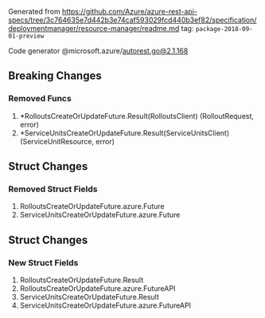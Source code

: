 Generated from https://github.com/Azure/azure-rest-api-specs/tree/3c764635e7d442b3e74caf593029fcd440b3ef82/specification/deploymentmanager/resource-manager/readme.md tag: `package-2018-09-01-preview`

Code generator @microsoft.azure/autorest.go@2.1.168

## Breaking Changes

### Removed Funcs

1. *RolloutsCreateOrUpdateFuture.Result(RolloutsClient) (RolloutRequest, error)
1. *ServiceUnitsCreateOrUpdateFuture.Result(ServiceUnitsClient) (ServiceUnitResource, error)

## Struct Changes

### Removed Struct Fields

1. RolloutsCreateOrUpdateFuture.azure.Future
1. ServiceUnitsCreateOrUpdateFuture.azure.Future

## Struct Changes

### New Struct Fields

1. RolloutsCreateOrUpdateFuture.Result
1. RolloutsCreateOrUpdateFuture.azure.FutureAPI
1. ServiceUnitsCreateOrUpdateFuture.Result
1. ServiceUnitsCreateOrUpdateFuture.azure.FutureAPI
